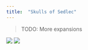 ```yaml
---
title:  "Skulls of Sedlec"
---
```


> TODO: More expansions

![](/images/skulls-of-sedlec.png)
![](/images/skulls-of-sedlec-archers.png)
